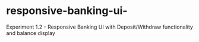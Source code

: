 # responsive-banking-ui-
Experiment 1.2 - Responsive Banking UI with Deposit/Withdraw functionality and balance display
